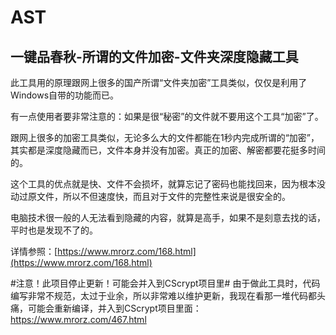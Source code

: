 AST
===
## 一键品春秋-所谓的文件加密-文件夹深度隐藏工具 ##

此工具用的原理跟网上很多的国产所谓“文件夹加密”工具类似，仅仅是利用了Windows自带的功能而已。

有一点使用者要非常注意的：如果是很“秘密”的文件就不要用这个工具“加密”了。

跟网上很多的加密工具类似，无论多么大的文件都能在1秒内完成所谓的“加密”，其实都是深度隐藏而已，文件本身并没有加密。真正的加密、解密都要花挺多时间的。

这个工具的优点就是快、文件不会损坏，就算忘记了密码也能找回来，因为根本没动过原文件，所以不但速度快，而且对于文件的完整性来说是很安全的。

电脑技术很一般的人无法看到隐藏的内容，就算是高手，如果不是刻意去找的话，平时也是发现不了的。

详情参照：[https://www.mrorz.com/168.html](https://www.mrorz.com/168.html)

#注意！此项目停止更新！可能会并入到CScrypt项目里#
由于做此工具时，代码编写非常不规范，太过于业余，所以非常难以维护更新，我现在看那一堆代码都头痛，可能会重新编译，并入到CScrypt项目里面：
https://www.mrorz.com/467.html
